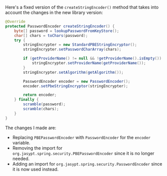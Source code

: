 Here's a fixed version of the `createStringEncoder()` method that takes into account the changes in the new library version:

```java
@Override
protected PasswordEncoder createStringEncoder() {
    byte[] password = lookupPasswordFromKeyStore();
    char[] chars = toChars(password);
    try {
        stringEncrypter = new StandardPBEStringEncryptor();
        stringEncrypter.setPasswordCharArray(chars);

        if (getProviderName() != null && !getProviderName().isEmpty()) {
            stringEncrypter.setProviderName(getProviderName());
        }
        stringEncrypter.setAlgorithm(getAlgorithm());

        PasswordEncoder encoder = new PasswordEncoder();
        encoder.setPbeStringEncryptor(stringEncrypter);

        return encoder;
    } finally {
        scramble(password);
        scramble(chars);
    }
}
```

The changes I made are:

* Replacing `PBEPasswordEncoder` with `PasswordEncoder` for the `encoder` variable.
* Removing the import for `org.jasypt.spring.security.PBEPasswordEncoder` since it is no longer needed.
* Adding an import for `org.jasypt.spring.security.PasswordEncoder` since it is now used instead.